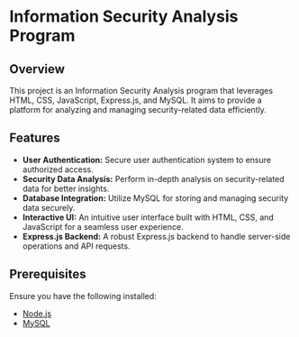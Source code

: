 
# Information Security Analysis Program

## Overview

This project is an Information Security Analysis program that leverages HTML, CSS, JavaScript, Express.js, and MySQL. It aims to provide a platform for analyzing and managing security-related data efficiently.

## Features

- **User Authentication:** Secure user authentication system to ensure authorized access.
- **Security Data Analysis:** Perform in-depth analysis on security-related data for better insights.
- **Database Integration:** Utilize MySQL for storing and managing security data securely.
- **Interactive UI:** An intuitive user interface built with HTML, CSS, and JavaScript for a seamless user experience.
- **Express.js Backend:** A robust Express.js backend to handle server-side operations and API requests.

## Prerequisites

Ensure you have the following installed:

- [Node.js](https://nodejs.org/)
- [MySQL](https://www.mysql.com/)



